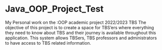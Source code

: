 # Java_OOP_Project_Test
My Personal work on the :OOP academic project 2022/2023 TBS
The objective of this project is to create a space for TBS’ers where everything they need to know about TBS and their journey is available throughout this application. This system allows TBSers, TBS professors and administrators to have access to TBS related information.
